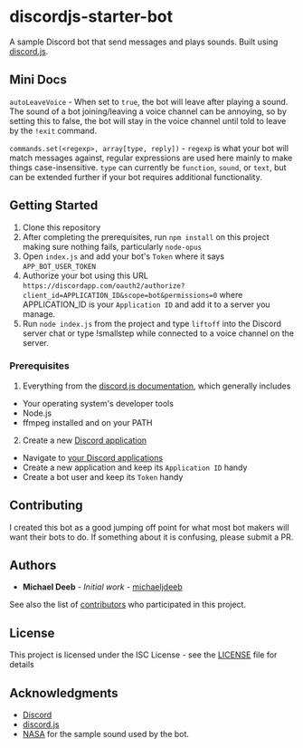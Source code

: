 # discordjs-starter-bot
A sample Discord bot that send messages and plays sounds. Built using [discord.js](https://github.com/hydrabolt/discord.js).

## Mini Docs
`autoLeaveVoice` - When set to `true`, the bot will leave after playing a sound. The sound of a bot joining/leaving a voice channel can be annoying, so by setting this to false, the bot will stay in the voice channel until told to leave by the `!exit` command.

`commands.set(<regexp>, array[type, reply])` - `regexp` is what your bot will match messages against, regular expressions are used here mainly to make things case-insensitive. `type` can currently be `function`, `sound`, or `text`, but can be extended further if your bot requires additional functionality.

## Getting Started
1. Clone this repository
2. After completing the prerequisites, run `npm install` on this project making sure nothing fails, particularly `node-opus`
3. Open `index.js` and add your bot's `Token` where it says `APP_BOT_USER_TOKEN`
4. Authorize your bot using this URL `https://discordapp.com/oauth2/authorize?client_id=APPLICATION_ID&scope=bot&permissions=0` where APPLICATION_ID is your `Application ID` and add it to a server you manage.
5. Run `node index.js` from the project and type `liftoff` into the Discord server chat or type !smallstep while connected to a voice channel on the server.

### Prerequisites
1. Everything from the [discord.js documentation](http://discordjs.readthedocs.io/en/latest/installing.html), which generally includes
  - Your operating system's developer tools
  - Node.js
  - ffmpeg installed and on your PATH
2. Create a new [Discord application](https://discordapp.com/developers/applications/me)
  - Navigate to [your Discord applications](https://discordapp.com/developers/applications/me)
  - Create a new application and keep its `Application ID` handy
  - Create a bot user and keep its `Token` handy

## Contributing
I created this bot as a good jumping off point for what most bot makers will want their bots to do. If something about it is confusing, please submit a PR.

## Authors
- **Michael Deeb** - *Initial work* - [michaeljdeeb](https://github.com/michaeljdeeb)

See also the list of [contributors](https://github.com/michaeljdeeb/discordjs-starter-bot/graphs/contributors) who participated in this project.

## License
This project is licensed under the ISC License - see the [LICENSE](LICENSE) file for details

## Acknowledgments
- [Discord](https://discordapp.com/)
- [discord.js](https://github.com/hydrabolt/discord.js)
- [NASA](http://www.nasa.gov/connect/sounds/index.html) for the sample sound used by the bot.
